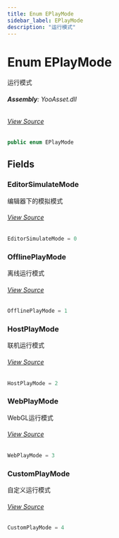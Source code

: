 ```yaml
---
title: Enum EPlayMode
sidebar_label: EPlayMode
description: "运行模式"
---
```

# Enum EPlayMode
运行模式

###### **Assembly**: YooAsset.dll
###### [View Source](https://github.com/tuyoogame/YooAsset-Samples.git/blob/main/Assets/YooAsset/Runtime/InitializeParameters.cs#L8)
```csharp title="Declaration"
public enum EPlayMode
```
## Fields
### EditorSimulateMode
编辑器下的模拟模式
###### [View Source](https://github.com/tuyoogame/YooAsset-Samples.git/blob/main/Assets/YooAsset/Runtime/InitializeParameters.cs#L13)
```csharp title="Declaration"
EditorSimulateMode = 0
```
### OfflinePlayMode
离线运行模式
###### [View Source](https://github.com/tuyoogame/YooAsset-Samples.git/blob/main/Assets/YooAsset/Runtime/InitializeParameters.cs#L18)
```csharp title="Declaration"
OfflinePlayMode = 1
```
### HostPlayMode
联机运行模式
###### [View Source](https://github.com/tuyoogame/YooAsset-Samples.git/blob/main/Assets/YooAsset/Runtime/InitializeParameters.cs#L23)
```csharp title="Declaration"
HostPlayMode = 2
```
### WebPlayMode
WebGL运行模式
###### [View Source](https://github.com/tuyoogame/YooAsset-Samples.git/blob/main/Assets/YooAsset/Runtime/InitializeParameters.cs#L28)
```csharp title="Declaration"
WebPlayMode = 3
```
### CustomPlayMode
自定义运行模式
###### [View Source](https://github.com/tuyoogame/YooAsset-Samples.git/blob/main/Assets/YooAsset/Runtime/InitializeParameters.cs#L33)
```csharp title="Declaration"
CustomPlayMode = 4
```
